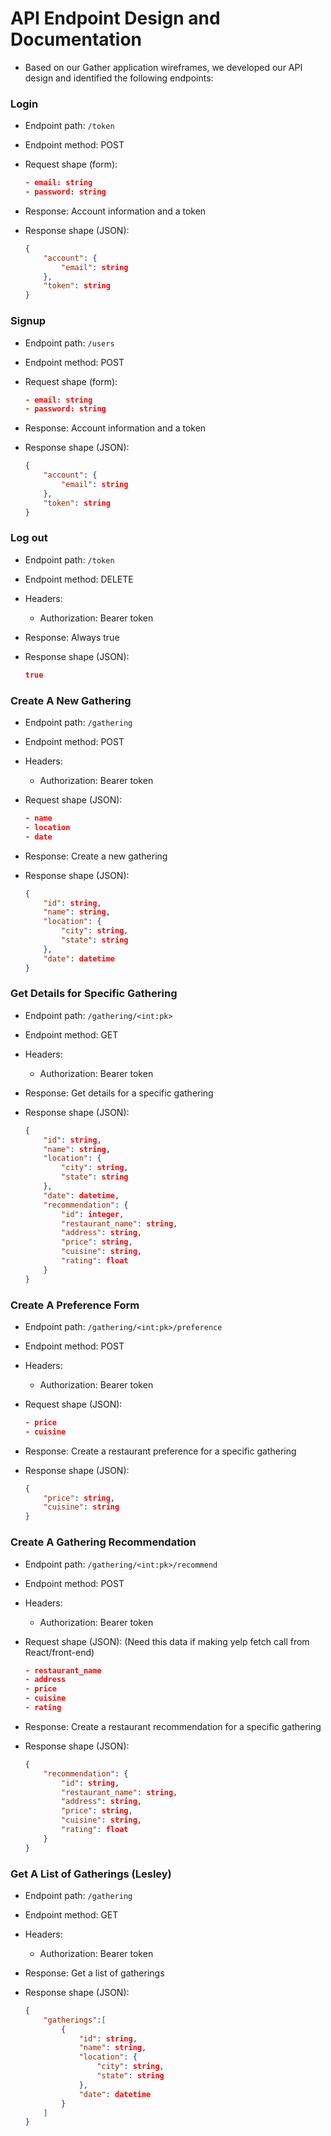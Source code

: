 # API Endpoint Design and Documentation
- Based on our Gather application wireframes, we developed our API design and identified the following endpoints:

### Login

- Endpoint path: `/token`
- Endpoint method: POST

- Request shape (form):
    ```json
    - email: string
    - password: string
    ```

- Response: Account information and a token
- Response shape (JSON):
    ```json
    {
        "account": {
            "email": string
        },
        "token": string
    }
    ```


### Signup

- Endpoint path: `/users`
- Endpoint method: POST

- Request shape (form):
    ```json
    - email: string
    - password: string
    ```

- Response: Account information and a token
- Response shape (JSON):
    ```json
    {
        "account": {
            "email": string
        },
        "token": string
    }
    ```


### Log out

- Endpoint path: `/token`
- Endpoint method: DELETE

- Headers:
  - Authorization: Bearer token

- Response: Always true
- Response shape (JSON):
    ```json
    true
    ```

### Create A New Gathering

* Endpoint path: `/gathering`
* Endpoint method: POST

* Headers:
  * Authorization: Bearer token

* Request shape (JSON):
    ```json
    - name
    - location
    - date
    ```

* Response: Create a new gathering
* Response shape (JSON):
    ```json
	{
        "id": string,
        "name": string,
        "location": {
            "city": string,
            "state": string
        },
        "date": datetime
    }
    ```


### Get Details for Specific Gathering

* Endpoint path: `/gathering/<int:pk>`
* Endpoint method: GET

* Headers:
  * Authorization: Bearer token

* Response: Get details for a specific gathering
* Response shape (JSON):
    ```json
	{
        "id": string,
        "name": string,
        "location": {
            "city": string,
            "state": string
        },
        "date": datetime,
        "recommendation": {
            "id": integer,
            "restaurant_name": string,
            "address": string,
            "price": string,
            "cuisine": string,
            "rating": float
        }
    }
    ```


### Create A Preference Form

* Endpoint path: `/gathering/<int:pk>/preference`
* Endpoint method: POST

* Headers:
  * Authorization: Bearer token

* Request shape (JSON):
    ```json
    - price
    - cuisine
    ```

* Response: Create a restaurant preference for a specific gathering
* Response shape (JSON):
    ```json
    {
        "price": string,
        "cuisine": string
    }
    ```


### Create A Gathering Recommendation

* Endpoint path: `/gathering/<int:pk>/recommend`
* Endpoint method: POST

* Headers:
  * Authorization: Bearer token

* Request shape (JSON): (Need this data if making yelp fetch call from React/front-end)
    ```json
    - restaurant_name
    - address
    - price
    - cuisine
    - rating
    ```

* Response: Create a restaurant recommendation for a specific gathering
* Response shape (JSON):
    ```json
	{
        "recommendation": {
            "id": string,
            "restaurant_name": string,
            "address": string,
            "price": string,
            "cuisine": string,
            "rating": float
        }
    }
    ```


### Get A List of Gatherings (Lesley)

* Endpoint path: `/gathering`
* Endpoint method: GET

* Headers:
  * Authorization: Bearer token

* Response: Get a list of gatherings
* Response shape (JSON):
    ```json
	{
        "gatherings":[
            {
                "id": string,
                "name": string,
                "location": {
                    "city": string,
                    "state": string
                },
                "date": datetime
            }
        ]
    }
    ```
